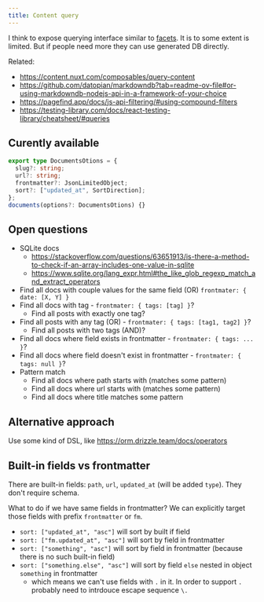 ```yaml
---
title: Content query
---
```


I think to expose querying interface similar to [facets](https://github.com/stereobooster/facets/blob/05e9b0811d5c4ca35fc83fab1c8d2f60e8918599/packages/facets/src/Facets.ts#L138-L150). It is to some extent is limited. But if people need more they can use generated DB directly.

Related:

- https://content.nuxt.com/composables/query-content
- https://github.com/datopian/markdowndb?tab=readme-ov-file#or-using-markdowndb-nodejs-api-in-a-framework-of-your-choice
- https://pagefind.app/docs/js-api-filtering/#using-compound-filters
- https://testing-library.com/docs/react-testing-library/cheatsheet/#queries

## Curently available

```ts
export type DocumentsOtions = {
  slug?: string;
  url?: string;
  frontmatter?: JsonLimitedObject;
  sort?: ["updated_at", SortDirection];
};
documents(options?: DocumentsOtions) {}
```

## Open questions

- SQLite docs
  - https://stackoverflow.com/questions/63651913/is-there-a-method-to-check-if-an-array-includes-one-value-in-sqlite
  - https://www.sqlite.org/lang_expr.html#the_like_glob_regexp_match_and_extract_operators
- Find all docs with couple values for the same field (OR) `frontmater: { date: [X, Y] }`
- Find all docs with tag - `frontmater: { tags: [tag] }`?
  - Find all posts with exactly one tag?
- Find all posts with any tag (OR) - `frontmater: { tags: [tag1, tag2] }`?
  - Find all posts with two tags (AND)?
- Find all docs where field exists in frontmatter - `frontmater: { tags: ... }`?
- Find all docs where field doesn't exist in frontmatter - `frontmater: { tags: null }`?
- Pattern match
  - Find all docs where path starts with (matches some pattern)
  - Find all docs where url starts with (matches some pattern)
  - Find all docs where title matches some pattern

## Alternative approach

Use some kind of DSL, like https://orm.drizzle.team/docs/operators

## Built-in fields vs frontmatter

There are built-in fields: `path`, `url`, `updated_at` (will be added `type`). They don't require schema.

What to do if we have same fields in frontmatter? We can explicitly target those fields with prefix `frontmatter` or `fm`.

- `sort: ["updated_at", "asc"]` will sort by built if field
- `sort: ["fm.updated_at", "asc"]` will sort by field in frontmatter
- `sort: ["something", "asc"]` will sort by field in frontmatter (because there is no such built-in field)
- `sort: ["something.else", "asc"]` will sort by field `else` nested in object `something` in frontmatter
  - which means we can't use fields with `.` in it. In order to support `.` probably need to intrdouce escape sequence `\.`

